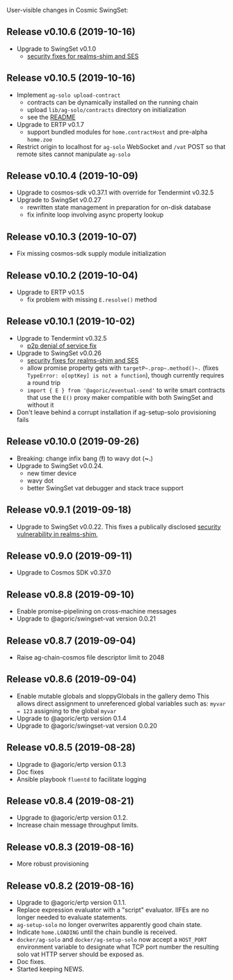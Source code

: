 User-visible changes in Cosmic SwingSet:

## Release v0.10.6 (2019-10-16)

* Upgrade to SwingSet v0.1.0
  - [security fixes for realms-shim and SES](https://github.com/Agoric/realms-shim/security/advisories/GHSA-7cg8-pq9v-x98q)

## Release v0.10.5 (2019-10-16)

* Implement `ag-solo upload-contract`
  - contracts can be dynamically installed on the running chain
  - upload `lib/ag-solo/contracts` directory on initialization
  - see the [README](lib/ag-solo/contracts/README-contract.md)
* Upgrade to ERTP v0.1.7
  - support bundled modules for `home.contractHost` and pre-alpha `home.zoe`
* Restrict origin to localhost for `ag-solo` WebSocket and `/vat` POST
  so that remote sites cannot manipulate `ag-solo`

## Release v0.10.4 (2019-10-09)

* Upgrade to cosmos-sdk v0.37.1 with override for Tendermint v0.32.5
* Upgrade to SwingSet v0.0.27
  - rewritten state management in preparation for on-disk database
  - fix infinite loop involving async property lookup

## Release v0.10.3 (2019-10-07)

* Fix missing cosmos-sdk supply module initialization

## Release v0.10.2 (2019-10-04)

* Upgrade to ERTP v0.1.5
  - fix problem with missing `E.resolve()` method

## Release v0.10.1 (2019-10-02)

* Upgrade to Tendermint v0.32.5
  - [p2p denial of service fix](https://github.com/tendermint/tendermint/blob/v0.32/CHANGELOG.md#v0325)
* Upgrade to SwingSet v0.0.26
  - [security fixes for realms-shim and SES](https://github.com/Agoric/realms-shim/security/advisories/GHSA-6jg8-7333-554w)
  - allow promise property gets with `targetP~.prop~.method()~.`
    (fixes `TypeError: o[optKey] is not a function`), though currently requires a round trip
  - `import { E } from '@agoric/eventual-send'` to write smart contracts that
    use the `E()` proxy maker compatible with both SwingSet and without it
* Don't leave behind a corrupt installation if ag-setup-solo provisioning fails

## Release v0.10.0 (2019-09-26)

* Breaking: change infix bang (**!**) to wavy dot (**~.**)
* Upgrade to SwingSet v0.0.24.
  - new timer device
  - wavy dot
  - better SwingSet vat debugger and stack trace support

## Release v0.9.1 (2019-09-18)

* Upgrade to SwingSet v0.0.22.  This fixes a publically disclosed
  [security vulnerability in realms-shim](https://github.com/Agoric/realms-shim/issues/48),

## Release v0.9.0 (2019-09-11)

* Upgrade to Cosmos SDK v0.37.0

## Release v0.8.8 (2019-09-10)

* Enable promise-pipelining on cross-machine messages
* Upgrade to @agoric/swingset-vat version 0.0.21

## Release v0.8.7 (2019-09-04)

* Raise ag-chain-cosmos file descriptor limit to 2048

## Release v0.8.6 (2019-09-04)

* Enable mutable globals and sloppyGlobals in the gallery demo
  This allows direct assignment to unreferenced global variables
  such as: `myvar = 123` assigning to the global `myvar`
* Upgrade to @agoric/ertp version 0.1.4
* Upgrade to @agoric/swingset-vat version 0.0.20

## Release v0.8.5 (2019-08-28)

* Upgrade to @agoric/ertp version 0.1.3
* Doc fixes
* Ansible playbook `fluentd` to facilitate logging

## Release v0.8.4 (2019-08-21)

* Upgrade to @agoric/ertp version 0.1.2.
* Increase chain message throughput limits.

## Release v0.8.3 (2019-08-16)

* More robust provisioning

## Release v0.8.2 (2019-08-16)

* Upgrade to @agoric/ertp version 0.1.1.
* Replace expression evaluator with a "script" evaluator.
  IIFEs are no longer needed to evaluate statements.
* `ag-setup-solo` no longer overwrites apparently good chain state.
* Indicate `home.LOADING` until the chain bundle is received.
* `docker/ag-solo` and `docker/ag-setup-solo` now accept a
  `HOST_PORT` environment variable to designate what TCP port
  number the resulting solo vat HTTP server should be exposed as.
* Doc fixes.
* Started keeping NEWS.

